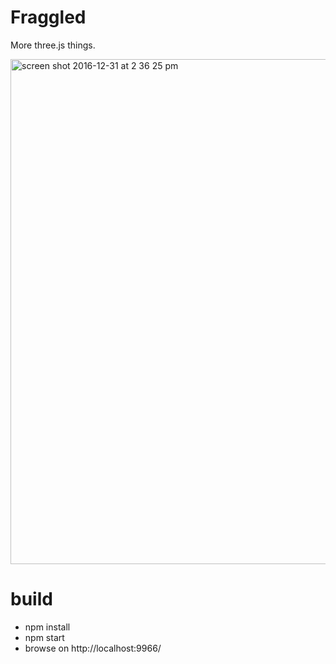 # Fraggled

More three.js things.

<img width="808" alt="screen shot 2016-12-31 at 2 36 25 pm" src="https://cloud.githubusercontent.com/assets/129330/21579023/91c46a44-cf66-11e6-9c97-1213e891d0e8.png">

# build

* npm install
* npm start
* browse on http://localhost:9966/
